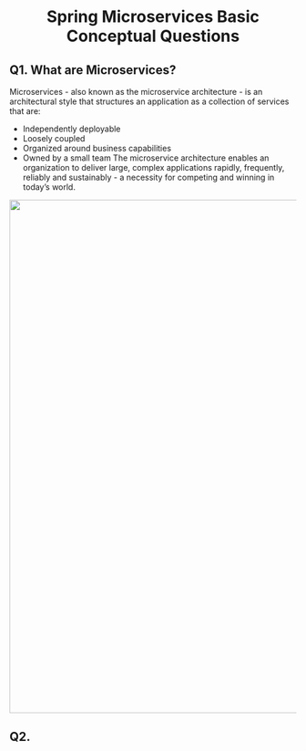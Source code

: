 <h1 align="center">
   Spring Microservices Basic Conceptual Questions
</h1>

## Q1. What are Microservices?
Microservices - also known as the microservice architecture - is an architectural style that structures an application as a collection of services that are:

- Independently deployable
- Loosely coupled
- Organized around business capabilities
- Owned by a small team
The microservice architecture enables an organization to deliver large, complex applications rapidly, frequently, reliably and sustainably - a necessity for competing and winning in today’s world.

<img src="Images/microservice.png" width="900">

## Q2. 
 


